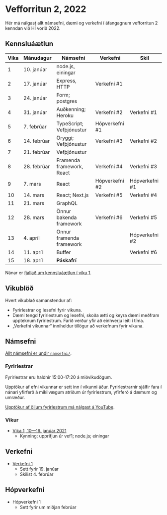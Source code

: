 # Vefforritun 2, 2022

Hér má nálgast allt námsefni, dæmi og verkefni í áfangagnum vefforritun 2 kenndan við HÍ vorið 2022.

## Kennsluáætlun

| Vika | Mánudagur   | Námsefni                  | Verkefni       | Skil           |
|------|-------------|---------------------------|----------------|----------------|
| 1    | 10. janúar  | node.js, einingar         |                |                |
| 2    | 17. janúar  | Express, HTTP             | Verkefni #1    |                |
| 3    | 24. janúar  | Form; postgres            |                |                |
| 4    | 31. janúar  | Auðkenning; Heroku        | Verkefni #2    | Verkefni #1    |
| 5    | 7. febrúar  | TypeScript; Vefþjónustur  | Hópverkefni #1 |                |
| 6    | 14. febrúar | Öryggi; Vefþjónustur      | Verkefni #3    | Verkefni #2    |
| 7    | 21. febrúar | Vefþjónustur              |                |                |
| 8    | 28. febrúar | Framenda framework, React | Verkefni #4    | Verkefni #3    |
| 9    | 7. mars     | React                     | Hópverkefni #2 | Hópverkefni #1 |
| 10   | 14. mars    | React; Next.js            | Verkefni #5    | Verkefni #4    |
| 11   | 21. mars    | GraphQL                   |                |                |
| 12   | 28. mars    | Önnur bakenda framework   | Verkefni #6    | Verkefni #5    |
| 13   | 4. apríl    | Önnur framenda framework  |                | Hópverkefni #2 |
| 14   | 11. apríl   | Buffer                    |                | Verkefni #6    |
| 15   | 18. apríl   | **Páskafrí**              |                |                |

Nánar er [fjallað um kennsluáætlun í viku 1](vikur/01).

## Vikublöð

Hvert vikublað samanstendur af:

* Fyrirlestrar og lesefni fyrir vikuna.
* Dæmi tengd fyrirlestrum og lesefni, skoða ætti og keyra dæmi meðfram uppteknum fyrirlestrum. Farið verður yfir að einhverju leiti í tíma.
* „Verkefni vikunnar“ inniheldur tillögur að verkefnum fyrir vikuna.

## Námsefni

[Allt námsefni er undir `namsefni/`](/namsefni).

### Fyrirlestrar

Fyrirlestrar eru haldnir 15:00-17:20 á miðvikudögum.

Upptökur af efni vikunnar er sett inn í vikunni áður. Fyrirlestrarnir sjálfir fara í nánari yfirferð á mikilvægum atriðum úr fyrirlestrum, yfirferð á dæmum og umræður.

[Upptökur af öllum fyrirlestrum má nálgast á YouTube](https://www.youtube.com/playlist?list=PLRj-ccg8iozwBXaSNawCRcSNO7hZDb7Di).

### Vikur

* [Vika 1, 10—16. janúar 2021](vikur/01/vika-01.md)
  * Kynning; upprifjun úr vef1; node.js; einingar

## Verkefni

* [Verkefni 1](https://github.com/vefforritun/vef2-2022-v1)
  * Sett fyrir 19. janúar
  * Skilist 4. febrúar

## Hópverkefni

* Hópverkefni 1
  * Sett fyrir um miðjan febrúar
